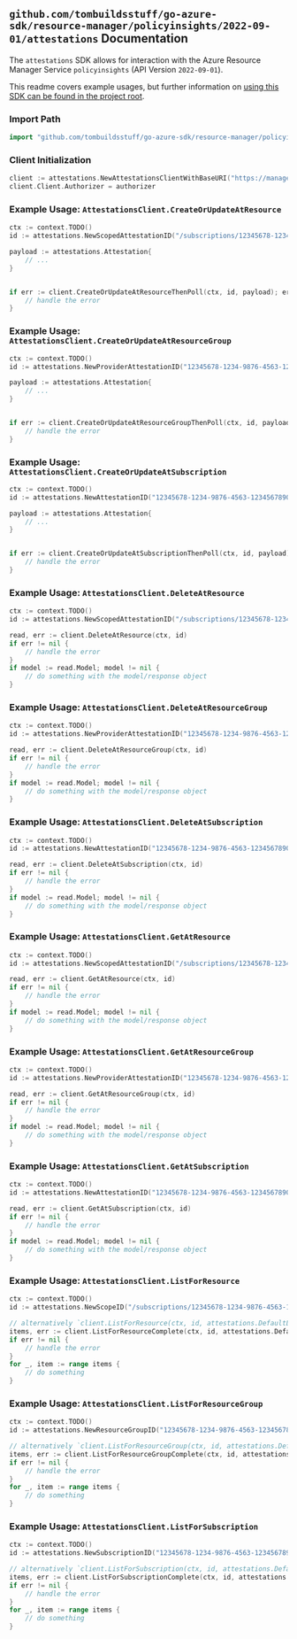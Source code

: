 
## `github.com/tombuildsstuff/go-azure-sdk/resource-manager/policyinsights/2022-09-01/attestations` Documentation

The `attestations` SDK allows for interaction with the Azure Resource Manager Service `policyinsights` (API Version `2022-09-01`).

This readme covers example usages, but further information on [using this SDK can be found in the project root](https://github.com/tombuildsstuff/go-azure-sdk/tree/main/docs).

### Import Path

```go
import "github.com/tombuildsstuff/go-azure-sdk/resource-manager/policyinsights/2022-09-01/attestations"
```


### Client Initialization

```go
client := attestations.NewAttestationsClientWithBaseURI("https://management.azure.com")
client.Client.Authorizer = authorizer
```


### Example Usage: `AttestationsClient.CreateOrUpdateAtResource`

```go
ctx := context.TODO()
id := attestations.NewScopedAttestationID("/subscriptions/12345678-1234-9876-4563-123456789012/resourceGroups/some-resource-group", "attestationValue")

payload := attestations.Attestation{
	// ...
}


if err := client.CreateOrUpdateAtResourceThenPoll(ctx, id, payload); err != nil {
	// handle the error
}
```


### Example Usage: `AttestationsClient.CreateOrUpdateAtResourceGroup`

```go
ctx := context.TODO()
id := attestations.NewProviderAttestationID("12345678-1234-9876-4563-123456789012", "example-resource-group", "attestationValue")

payload := attestations.Attestation{
	// ...
}


if err := client.CreateOrUpdateAtResourceGroupThenPoll(ctx, id, payload); err != nil {
	// handle the error
}
```


### Example Usage: `AttestationsClient.CreateOrUpdateAtSubscription`

```go
ctx := context.TODO()
id := attestations.NewAttestationID("12345678-1234-9876-4563-123456789012", "attestationValue")

payload := attestations.Attestation{
	// ...
}


if err := client.CreateOrUpdateAtSubscriptionThenPoll(ctx, id, payload); err != nil {
	// handle the error
}
```


### Example Usage: `AttestationsClient.DeleteAtResource`

```go
ctx := context.TODO()
id := attestations.NewScopedAttestationID("/subscriptions/12345678-1234-9876-4563-123456789012/resourceGroups/some-resource-group", "attestationValue")

read, err := client.DeleteAtResource(ctx, id)
if err != nil {
	// handle the error
}
if model := read.Model; model != nil {
	// do something with the model/response object
}
```


### Example Usage: `AttestationsClient.DeleteAtResourceGroup`

```go
ctx := context.TODO()
id := attestations.NewProviderAttestationID("12345678-1234-9876-4563-123456789012", "example-resource-group", "attestationValue")

read, err := client.DeleteAtResourceGroup(ctx, id)
if err != nil {
	// handle the error
}
if model := read.Model; model != nil {
	// do something with the model/response object
}
```


### Example Usage: `AttestationsClient.DeleteAtSubscription`

```go
ctx := context.TODO()
id := attestations.NewAttestationID("12345678-1234-9876-4563-123456789012", "attestationValue")

read, err := client.DeleteAtSubscription(ctx, id)
if err != nil {
	// handle the error
}
if model := read.Model; model != nil {
	// do something with the model/response object
}
```


### Example Usage: `AttestationsClient.GetAtResource`

```go
ctx := context.TODO()
id := attestations.NewScopedAttestationID("/subscriptions/12345678-1234-9876-4563-123456789012/resourceGroups/some-resource-group", "attestationValue")

read, err := client.GetAtResource(ctx, id)
if err != nil {
	// handle the error
}
if model := read.Model; model != nil {
	// do something with the model/response object
}
```


### Example Usage: `AttestationsClient.GetAtResourceGroup`

```go
ctx := context.TODO()
id := attestations.NewProviderAttestationID("12345678-1234-9876-4563-123456789012", "example-resource-group", "attestationValue")

read, err := client.GetAtResourceGroup(ctx, id)
if err != nil {
	// handle the error
}
if model := read.Model; model != nil {
	// do something with the model/response object
}
```


### Example Usage: `AttestationsClient.GetAtSubscription`

```go
ctx := context.TODO()
id := attestations.NewAttestationID("12345678-1234-9876-4563-123456789012", "attestationValue")

read, err := client.GetAtSubscription(ctx, id)
if err != nil {
	// handle the error
}
if model := read.Model; model != nil {
	// do something with the model/response object
}
```


### Example Usage: `AttestationsClient.ListForResource`

```go
ctx := context.TODO()
id := attestations.NewScopeID("/subscriptions/12345678-1234-9876-4563-123456789012/resourceGroups/some-resource-group")

// alternatively `client.ListForResource(ctx, id, attestations.DefaultListForResourceOperationOptions())` can be used to do batched pagination
items, err := client.ListForResourceComplete(ctx, id, attestations.DefaultListForResourceOperationOptions())
if err != nil {
	// handle the error
}
for _, item := range items {
	// do something
}
```


### Example Usage: `AttestationsClient.ListForResourceGroup`

```go
ctx := context.TODO()
id := attestations.NewResourceGroupID("12345678-1234-9876-4563-123456789012", "example-resource-group")

// alternatively `client.ListForResourceGroup(ctx, id, attestations.DefaultListForResourceGroupOperationOptions())` can be used to do batched pagination
items, err := client.ListForResourceGroupComplete(ctx, id, attestations.DefaultListForResourceGroupOperationOptions())
if err != nil {
	// handle the error
}
for _, item := range items {
	// do something
}
```


### Example Usage: `AttestationsClient.ListForSubscription`

```go
ctx := context.TODO()
id := attestations.NewSubscriptionID("12345678-1234-9876-4563-123456789012")

// alternatively `client.ListForSubscription(ctx, id, attestations.DefaultListForSubscriptionOperationOptions())` can be used to do batched pagination
items, err := client.ListForSubscriptionComplete(ctx, id, attestations.DefaultListForSubscriptionOperationOptions())
if err != nil {
	// handle the error
}
for _, item := range items {
	// do something
}
```
